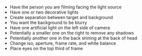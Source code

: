 - Have the person you are filming facing the light source
- Have one or two decorative lights
- Create separation between target and background
- You want the background to be blurry
- Have one artificial light on the left side of camera
- Potentially a smaller one on the right to remove any shadows
- Potentially another one in the back shining at the back of head
- Change iso, aperture, frame rate, and white balance
- Place eyes on the top third of frame